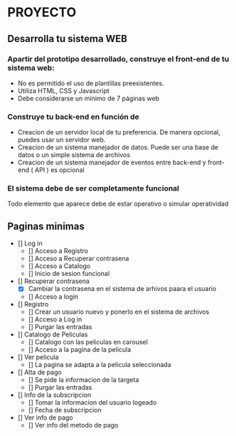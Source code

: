 # PROYECTO
## Desarrolla tu sistema WEB
### Apartir del prototipo desarrollado, construye el front-end de tu sistema web:
- No es permitido el uso de plantillas preexistentes.
- Utiliza HTML, CSS y Javascript
- Debe considerarse un mínimo de 7 páginas web
### Construye tu back-end en función de
- Creacion de un servidor local de tu preferencia. De manera opcional, puedes usar un servidor web.
- Creacion de un sistema manejador de datos. Puede ser una base de datos o un simple sistema de archivos
- Creacion de un sistema manejador de eventos entre back-end y front-end ( API ) es opcional
### El sistema debe de ser completamente funcional
Todo elemento que aparece debe de estar operativo o simular operatividad
## Paginas minimas
- [] Log in
   - [] Acceso a Registro
   - [] Acceso a Recuperar contrasena
   - [] Acceso a Catalogo
   - [] Inicio de sesion funcional
- [] Recuperar contrasena
   - [x] Cambiar la contrasena en el sistema de arhivos paara el usuario
   - [] Acceso a login
- [] Registro
   - [] Crear un usuario nuevo y ponerlo en el sistema de archivos
   - [] Acceso a Log in
   - [] Purgar las entradas
- [] Catalogo de Peliculas
   - [] Catalogo con las peliculas en carousel
   - [] Acceso a la pagina de la pelicula
- [] Ver pelicula
   - [] La pagina se adapta a la pelicula seleccionada
- [] Alta de pago
   - [] Se pide la informacion de la targeta
   - [] Purgar las entradas
- [] Info de la subscripcion
   - [] Tomar la informacion del usuario logeado
   - [] Fecha de subscripcion
- [] Ver info de pago
   - [] Ver info del metodo de pago

